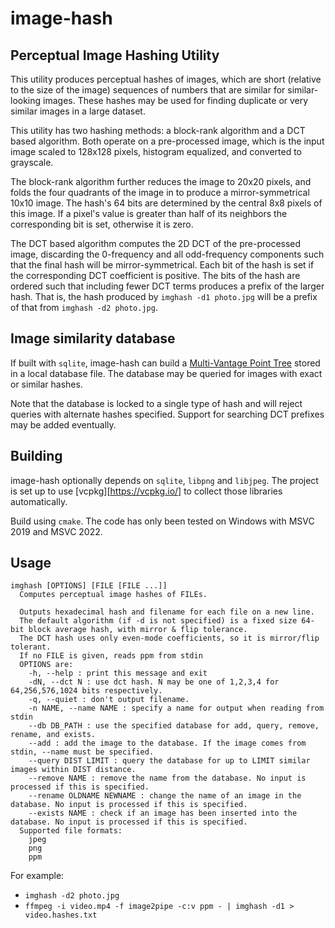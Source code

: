 # image-hash
## Perceptual Image Hashing Utility

This utility produces perceptual hashes of images, which are short (relative to the size of the image) sequences of numbers that are similar for similar-looking images. These hashes may be used for finding duplicate or very similar images in a large dataset.

This utility has two hashing methods: a block-rank algorithm and a DCT based algorithm. Both operate on a pre-processed image, which is the input image scaled to 128x128 pixels, histogram equalized, and converted to grayscale.

The block-rank algorithm further reduces the image to 20x20 pixels, and folds the four quadrants of the image in to produce a mirror-symmetrical 10x10 image. The hash's 64 bits are determined by the central 8x8 pixels of this image. If a pixel's value is greater than half of its neighbors the corresponding bit is set, otherwise it is zero.

The DCT based algorithm computes the 2D DCT of the pre-processed image, discarding the 0-frequency and all odd-frequency components such that the final hash will be mirror-symmetrical. Each bit of the hash is set if the corresponding DCT coefficient is positive. The bits of the hash are ordered such that including fewer DCT terms produces a prefix of the larger hash. That is, the hash produced by `imghash -d1 photo.jpg` will be a prefix of that from `imghash -d2 photo.jpg`.

## Image similarity database

If built with `sqlite`, image-hash can build a [Multi-Vantage Point Tree](https://en.wikipedia.org/wiki/Vantage-point_tree) stored in a local database file. The database may be queried for images with exact or similar hashes.

Note that the database is locked to a single type of hash and will reject queries with alternate hashes specified. Support for searching DCT prefixes may be added eventually.

## Building
image-hash optionally depends on `sqlite`, `libpng` and `libjpeg`. The project is set up to use [vcpkg][https://vcpkg.io/] to collect those libraries automatically.

Build using `cmake`. The code has only been tested on Windows with MSVC 2019 and MSVC 2022.

## Usage
```
imghash [OPTIONS] [FILE [FILE ...]]
  Computes perceptual image hashes of FILEs.

  Outputs hexadecimal hash and filename for each file on a new line.
  The default algorithm (if -d is not specified) is a fixed size 64-bit block average hash, with mirror & flip tolerance.
  The DCT hash uses only even-mode coefficients, so it is mirror/flip tolerant.
  If no FILE is given, reads ppm from stdin
  OPTIONS are:
    -h, --help : print this message and exit
    -dN, --dct N : use dct hash. N may be one of 1,2,3,4 for 64,256,576,1024 bits respectively.
    -q, --quiet : don't output filename.
    -n NAME, --name NAME : specify a name for output when reading from stdin
    --db DB_PATH : use the specified database for add, query, remove, rename, and exists.
    --add : add the image to the database. If the image comes from stdin, --name must be specified.
    --query DIST LIMIT : query the database for up to LIMIT similar images within DIST distance.
    --remove NAME : remove the name from the database. No input is processed if this is specified.
    --rename OLDNAME NEWNAME : change the name of an image in the database. No input is processed if this is specified.
    --exists NAME : check if an image has been inserted into the database. No input is processed if this is specified.
  Supported file formats: 
    jpeg
    png
    ppm

```
For example:
 - `imghash -d2 photo.jpg`
 - `ffmpeg -i video.mp4 -f image2pipe -c:v ppm - | imghash -d1 > video.hashes.txt`
